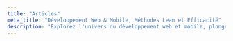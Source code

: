 ```yaml
---
title: "Articles"
meta_title: "Développement Web & Mobile, Méthodes Lean et Efficacité"
description: "Explorez l'univers du développement web et mobile, plongez dans les méthodes Lean et découvrez des stratégies pour optimiser l'efficacité. Rejoignez-nous dans un voyage à travers les dernières tendances, les meilleures pratiques et les astuces pour dynamiser vos projets numériques et rationaliser vos opérations."
---
```

